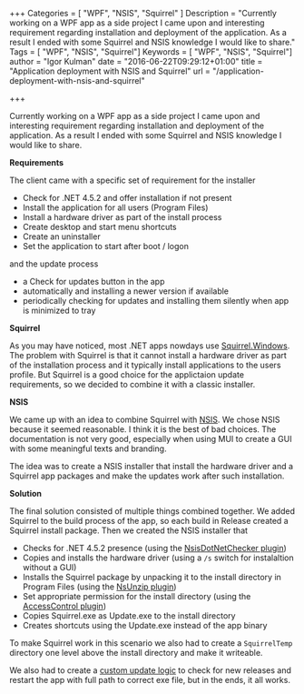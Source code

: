 +++
Categories = [ "WPF", "NSIS", "Squirrel" ]
Description = "Currently working on a WPF app as a side project I came upon and interesting requirement regarding installation and deployment of the application. As a result I ended with some Squirrel and NSIS knowledge I would like to share."
Tags = [ "WPF", "NSIS", "Squirrel"]
Keywords = [ "WPF", "NSIS", "Squirrel"]
author = "Igor Kulman"
date = "2016-06-22T09:29:12+01:00"
title = "Application deployment with NSIS and Squirrel"
url = "/application-deployment-with-nsis-and-squirrel"

+++

Currently working on a WPF app as a side project I came upon and interesting requirement regarding installation and deployment of the application. As a result I ended with some Squirrel and NSIS knowledge I would like to share.

<!--more-->

**Requirements**

The client came with a specific set of requirement for the installer

- Check for .NET 4.5.2 and offer installation if not present
- Install the application for all users (Program Files)
- Install a hardware driver as part of the install process
- Create desktop and start menu shortcuts
- Create an uninstaller
- Set the application to start after boot / logon

and the update process

- a Check for updates button in the app
- automatically and installing a newer version if available
- periodically checking for updates and installing them silently when app is minimized to tray

**Squirrel**

As you may have noticed, most .NET apps nowdays use [Squirrel.Windows](https://github.com/Squirrel/Squirrel.Windows). The problem with Squirrel is that it cannot install a hardware driver as part of the installation process and it typically install applications to the users profile. But Squirrel is a good choice for the applictaion update requirements, so we decided to combine it with a classic installer.

**NSIS**

We came up with an idea to combine Squirrel with [NSIS](http://nsis.sourceforge.net/Main_Page). We chose NSIS because it seemed reasonable. I think it is the best of bad choices. The documentation is not very good, especially when using MUI to create a GUI with some meaningful texts and branding.

The idea was to create a NSIS installer that install the hardware driver and a Squirrel app packages and make the updates work after such installation.

**Solution**

The final solution consisted of multiple things combined together. We added Squirrel to the build process of the app, so each build in Release created a Squirrel install package. Then we created the NSIS installer that

- Checks for .NET 4.5.2 presence (using the [NsisDotNetChecker plugin](https://github.com/ReVolly/NsisDotNetChecker))
- Copies and installs the hardware driver (using a `/s` switch for instalaltion without a GUI)
- Installs the Squirrel package by unpacking it to the install directory in Program Files (using the [NsUnzip plugin](http://nsis.sourceforge.net/NsUnzip_plugin))
- Set appropriate permission for the install directory (using the [AccessControl plugin](http://nsis.sourceforge.net/AccessControl_plug-in))
- Copies Squirrel.exe as Update.exe to the install directory
- Creates shortcuts using the Update.exe instead of the app binary

To make Squirrel work in this scenario we also had to create a `SquirrelTemp` directory one level above the install directory and make it writeable. 

We also had to create a [custom update logic](https://gist.github.com/igorkulman/702be46eacba7bfe3f1444815aef645a) to check for new releases and restart the app with full path to correct exe file, but in the ends, it all works.